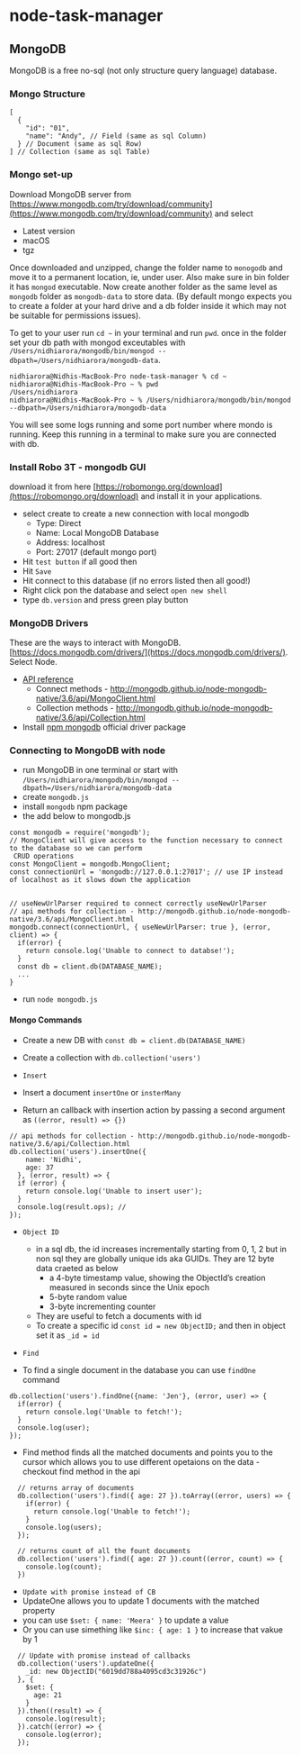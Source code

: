 # node-task-manager

## MongoDB
MongoDB is a free no-sql (not only structure query language) database.

### Mongo Structure
```
[
  {
    "id": "01",
    "name": "Andy", // Field (same as sql Column)
  } // Document (same as sql Row)
] // Collection (same as sql Table)
```

### Mongo set-up

Download MongoDB server from [https://www.mongodb.com/try/download/community](https://www.mongodb.com/try/download/community) and select
  - Latest version
  - macOS
  - tgz

Once downloaded and unzipped, change the folder name to `monogodb` and move it to a permanent location, ie, under user. Also make sure in bin folder it has `mongod` executable. Now create another folder as the same level as `mongodb` folder as `mongodb-data` to store data. (By default mongo expects you to create a folder at your hard drive and a db folder inside it which may not be suitable for permissions issues).

To get to your user run `cd ~` in your terminal and run `pwd`. once in the folder set your db path with mongod exceutables with `/Users/nidhiarora/mongodb/bin/mongod --dbpath=/Users/nidhiarora/mongodb-data`.
```
nidhiarora@Nidhis-MacBook-Pro node-task-manager % cd ~
nidhiarora@Nidhis-MacBook-Pro ~ % pwd
/Users/nidhiarora
nidhiarora@Nidhis-MacBook-Pro ~ % /Users/nidhiarora/mongodb/bin/mongod --dbpath=/Users/nidhiarora/mongodb-data
```
You will see some logs running and some port number where mondo is running. Keep this running in a terminal to make sure you are connected with db.

### Install Robo 3T - mongodb GUI
download it from here [https://robomongo.org/download](https://robomongo.org/download) and install it in your applications.

- select create to create a new connection with local mongodb
  - Type: Direct
  - Name: Local MongoDB Database
  - Address: localhost
  - Port: 27017 (default mongo port)
- Hit `test button` if all good then
- Hit `Save`
- Hit connect to this database (if no errors listed then all good!)
- Right click pon the database and select `open new shell`
- type `db.version` and press green play button

### MongoDB Drivers
These are the ways to interact with MongoDB. [https://docs.mongodb.com/drivers/](https://docs.mongodb.com/drivers/). Select Node.

- [API reference](http://mongodb.github.io/node-mongodb-native/3.6/api/)
  - Connect methods - http://mongodb.github.io/node-mongodb-native/3.6/api/MongoClient.html
  - Collection methods - http://mongodb.github.io/node-mongodb-native/3.6/api/Collection.html
- Install [npm mongodb](https://www.npmjs.com/package/mongodb) official driver package


### Connecting to MongoDB with node
- run MongoDB in one terminal or start with `/Users/nidhiarora/mongodb/bin/mongod --dbpath=/Users/nidhiarora/mongodb-data`
- create `mongodb.js`
- install `mongodb` npm package
- the add below to mongodb.js
```
const mongodb = require('mongodb');
// MongoClient will give access to the function necessary to connect to the database so we can perform
 CRUD operations
const MongoClient = mongodb.MongoClient;
const connectionUrl = 'mongodb://127.0.0.1:27017'; // use IP instead of localhost as it slows down the application


// useNewUrlParser required to connect correctly useNewUrlParser
// api methods for collection - http://mongodb.github.io/node-mongodb-native/3.6/api/MongoClient.html
mongodb.connect(connectionUrl, { useNewUrlParser: true }, (error, client) => {
  if(error) {
    return console.log('Unable to connect to databse!');
  }
  const db = client.db(DATABASE_NAME);
  ...
}
```
- run `node mongodb.js`

#### Mongo Commands
- Create a new DB with `const db = client.db(DATABASE_NAME)`
- Create a collection with `db.collection('users')`

- `Insert`
- Insert a document `insertOne` or `insterMany`
- Return an callback with insertion action by passing a second argument as `((error, result) => {})`
```
// api methods for collection - http://mongodb.github.io/node-mongodb-native/3.6/api/Collection.html
db.collection('users').insertOne({
    name: 'Nidhi',
    age: 37
  }, (error, result) => {
  if (error) {
    return console.log('Unable to insert user');
  }
  console.log(result.ops); //
});
```
- `Object ID`
  - in a sql db, the id increases incrementally starting from 0, 1, 2 but in non sql they are globally unique ids aka GUIDs. They are 12 byte data craeted as below
    - a 4-byte timestamp value, showing the ObjectId’s creation measured in seconds since the Unix epoch
    - 5-byte random value
    - 3-byte incrementing counter
  - They are useful to fetch a documents with id
  - To create a specific id `const id = new ObjectID;` and then in object set it as `_id = id`

- `Find`
- To find a single document in the database you can use `findOne` command
```
db.collection('users').findOne({name: 'Jen'}, (error, user) => {
  if(error) {
    return console.log('Unable to fetch!');
  }
  console.log(user);
});
```
- Find method finds all the matched documents and points you to the cursor which allows you to use different opetaions on the data - checkout find method in the api
```
  // returns array of documents
  db.collection('users').find({ age: 27 }).toArray((error, users) => {
    if(error) {
      return console.log('Unable to fetch!');
    }
    console.log(users);
  });

  // returns count of all the fount documents
  db.collection('users').find({ age: 27 }).count((error, count) => {
    console.log(count);
  })
```
-  `Update with promise instead of CB`
- UpdateOne allows you to update 1 documents with the matched property
- you can use `$set: { name: 'Meera' }` to update a value
- Or you can use simething like `$inc: { age: 1 }` to increase that vakue by 1
```
  // Update with promise instead of callbacks
  db.collection('users').updateOne({
    _id: new ObjectID("6019dd788a4095cd3c31926c")
  }, {
    $set: {
      age: 21
    }
  }).then((result) => {
    console.log(result);
  }).catch((error) => {
    console.log(error);
  });
```